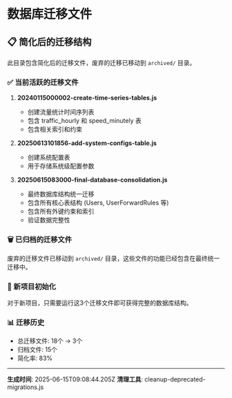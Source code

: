 # 数据库迁移文件

## 📋 简化后的迁移结构

此目录包含简化后的迁移文件，废弃的迁移已移动到 `archived/` 目录。

### ✅ 当前活跃的迁移文件

1. **20240115000002-create-time-series-tables.js**
   - 创建流量统计时间序列表
   - 包含 traffic_hourly 和 speed_minutely 表
   - 包含相关索引和约束

2. **20250613101856-add-system-configs-table.js**
   - 创建系统配置表
   - 用于存储系统级配置参数

3. **20250615083000-final-database-consolidation.js**
   - 最终数据库结构统一迁移
   - 包含所有核心表结构 (Users, UserForwardRules 等)
   - 包含所有外键约束和索引
   - 验证数据完整性

### 🗑️ 已归档的迁移文件

废弃的迁移文件已移动到 `archived/` 目录，这些文件的功能已经包含在最终统一迁移中。

### 🚀 新项目初始化

对于新项目，只需要运行这3个迁移文件即可获得完整的数据库结构。

### 📊 迁移历史

- 总迁移文件: 18个 → 3个
- 归档文件: 15个
- 简化率: 83%

---

**生成时间**: 2025-06-15T09:08:44.205Z
**清理工具**: cleanup-deprecated-migrations.js

